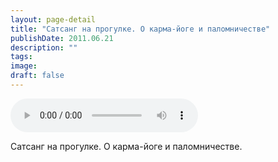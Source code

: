```yaml
---
layout: page-detail
title: "Сатсанг на прогулке. О карма-йоге и паломничестве"
publishDate: 2011.06.21
description: ""
tags:
image:
draft: false
---
```


<audio title="2011.06.21 - Сатсанг на прогулке. О карма-йоге и паломничестве.mp3" src="https://filer-api.advayta.org/v1.0/public/files/75253" controls=""></audio>

 Сатсанг на прогулке. О карма-йоге и паломничестве. 

  
